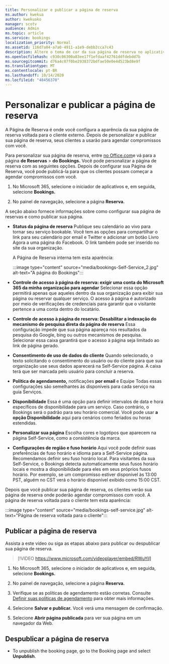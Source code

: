 ```yaml
---
title: Personalizar e publicar a página de reserva
ms.author: kwekua
author: kwekuako
manager: scotv
audience: Admin
ms.topic: article
ms.service: bookings
localization_priority: Normal
ms.assetid: 116d7a84-a7a0-4911-a1e9-debb2cca7c43
description: Altere o tema de cor da sua página de reserva no aplicativo Microsoft Bookings.
ms.openlocfilehash: c930c06300a83ee17f1efdaaf42761ddfdebdd7b
ms.sourcegitcommit: d76a4c07f0be2938372bdfae50e0e4d523bd8e9f
ms.translationtype: MT
ms.contentlocale: pt-BR
ms.lasthandoff: 10/14/2020
ms.locfileid: "48456370"
---
```

# <a name="customize-and-publish-your-booking-page"></a>Personalizar e publicar a página de reserva

A Página de Reserva é onde você configura a aparência da sua página de reserva voltada para o cliente externo. Depois de personalizar e publicar sua página de reserva, seus clientes a usarão para agendar compromissos com você.

Para personalizar sua página de reserva, entre [no Office.com](https://office.com)e vá para a página **de Reservas** \> **do Bookings.** Você pode personalizar a página de reserva com as seguintes opções. Depois de configurar sua Página de Reserva, você pode publicá-la para que os clientes possam começar a agendar compromissos com você.

1. No Microsoft 365, selecione o iniciador de aplicativos e, em seguida, selecione **Bookings.**

2. No painel de navegação, selecione a página **Reserva.**

A seção abaixo fornece informações sobre como configurar sua página de reservas e como publicar sua página.

- **Status da página de reserva** Publique seu calendário ao vivo para tornar seu serviço bookable. Você tem as opções para compartilhar o link para seu  calendário por email e Twitter e adicionar um botão Livro Agora a uma página do Facebook. O link também pode ser inserido no site da sua organização.

    A Página de Reserva interna tem esta aparência:

    :::image type="content" source="media/bookings-Self-Service_2.jpg" alt-text="A página do Bookings":::

- **Controle de acesso à página de reserva: exigir uma conta do Microsoft 365 da minha organização para agendar**  Selecionar essa opção permitirá apenas que aqueles dentro da sua organização para exibir sua página ou reservar qualquer serviço. O acesso à página é autorizado por meio de verificações de credenciais para garantir que o visitante pertence a uma conta dentro do locatário.

- **Controle de acesso à página de reserva: Desabilitar a indexação do mecanismo de pesquisa direta da página de reserva** Essa configuração impede que sua página apareça nos resultados da pesquisa do Google, bing ou outros mecanismos de pesquisa. Selecionar essa caixa garantirá que o acesso à página seja limitado ao link de página gerado.

- **Consentimento de uso de dados do cliente** Quando selecionado, o texto solicitando o consentimento do usuário ou do cliente para que sua organização use seus dados aparecerá na Self-Service página. A caixa terá que ser marcada pelo usuário para concluir a reserva.

- **Política de agendamento,** notificações  **por email** e Equipe Todas essas configurações são semelhantes às disponíveis para cada serviço na guia Serviços.

- **Disponibilidade** Essa é uma opção para definir intervalos de data e hora específicos de disponibilidade para um serviço. Caso contrário, o Bookings será o padrão para seu horário comercial. Você pode usar **a opção Disponibilidade** aqui para cenários como feriados ou horas estendidas.

- **Personalizar sua página** Escolha cores e logotipos que aparecem na página Self-Service, como a consistência da marca.

- **Configurações de região e fuso horário** Aqui você pode definir suas preferências de fuso horário e idioma para a Self-Service página. Recomendamos definir seu fuso horário local. Para visitantes da sua Self-Service, o Bookings detecta automaticamente seus fusos horário locais e mostra a disponibilidade para eles em seus próprios fusos horário. Por exemplo, se um compromisso estiver disponível às 13:00 PST, alguém no CST verá o horário disponível exibido como 15:00 CST.

Depois que você publicar sua página de reserva, os clientes verão sua página de reserva onde poderão agendar compromissos com você. A página de reserva voltada para o cliente tem esta aparência:

:::image type="content" source="media/bookings-self-service.jpg" alt-text="Página de reserva voltada para o cliente":::

## <a name="publish-the-booking-page"></a>Publicar a página de reserva

Assista a este vídeo ou siga as etapas abaixo para publicar ou despublicar sua página de reserva.

> [!VIDEO https://www.microsoft.com/videoplayer/embed/RWuYil]

1. No Microsoft 365, selecione o iniciador de aplicativos e, em seguida, selecione **Bookings.**

1. No painel de navegação, selecione a página **Reserva.**

1. Verifique se as políticas de agendamento estão corretas. Consulte [Definir suas políticas de agendamento](set-scheduling-policies.md) para obter mais informações.

1. Selecione **Salvar e publicar.** Você verá uma mensagem de confirmação.

1. Selecione **Abrir página publicada** para ver sua página em um navegador da Web.

## <a name="unpublish-the-booking-page"></a>Despublicar a página de reserva

 - To unpublish the booking page, go to the Booking page and select **Unpublish**.
